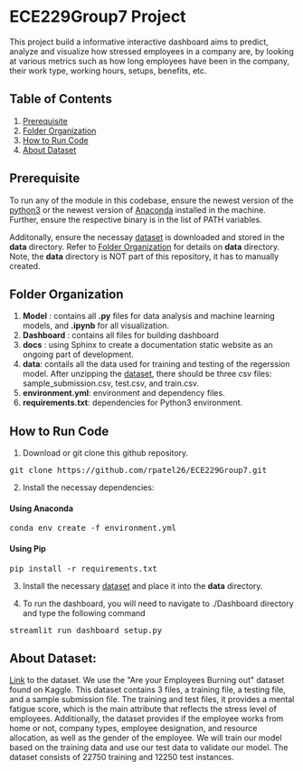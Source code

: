 # ECE229Group7 Project
This project build a informative interactive dashboard aims to predict, analyze and visualize how stressed employees in a company are, by looking at various metrics such as how long employees have been in the company, their work type, working hours, setups, benefits, etc. 


## Table of Contents  
1. [Prerequisite](#prerequisite)
2. [Folder Organization](#folder)
3. [How to Run Code](#run)
4. [About Dataset](#data)


<a  name="prerequisite"/></a>
## Prerequisite

To run any of the module in this codebase, ensure the newest version of the [python3](https://www.python.org/downloads/) or the newest version of [Anaconda](https://docs.anaconda.com/anaconda/install/) installed in the machine. Further, ensure the respective binary is in the list of PATH variables. 

Additonally, ensure the necessay [dataset](https://www.kaggle.com/blurredmachine/are-your-employees-burning-out/download) is downloaded and stored in the **data** directory. Refer to  [Folder Organization](#folder) for details on **data** directory. Note, the **data** directory is NOT part of this repository, it has to manually created. 

<a name="folder"/></a>
## Folder Organization
1. **Model** : contains all **.py** files for data analysis and machine learning models, and **.ipynb** for all visualization.
2. **Dashboard** : contains all files for building dashboard
3. **docs** : using Sphinx to create a documentation static website as an ongoing part of development.
4. **data**: contails all the data used for training and testing of the regerssion model. After unzipping the [dataset](https://www.kaggle.com/blurredmachine/are-your-employees-burning-out/download), there should be three csv files: sample_submission.csv, test.csv, and train.csv. 
5. **environment.yml**: environment and dependency files.
6. **requirements.txt**: dependencies for Python3 environment.

<a name="run"/></a>
## How to Run Code

1. Download or git clone this github repository. 
<pre>
git clone https://github.com/rpatel26/ECE229Group7.git
</pre>

2. Install the necessay dependencies:
#### Using Anaconda
<pre>
conda env create -f environment.yml
</pre>
#### Using Pip
<pre>
pip install -r requirements.txt
</pre>

3. Install the necessary [dataset](https://www.kaggle.com/blurredmachine/are-your-employees-burning-out/download) and place it into the **data** directory. 

4. To run the dashboard, you will need to navigate to ./Dashboard directory and type the following command
<pre>
streamlit run dashboard_setup.py
</pre>

<a name="data"/></a>
## About Dataset: 
[Link](https://www.kaggle.com/blurredmachine/are-your-employees-burning-out) to the dataset.
We use the "Are your Employees Burning out" dataset found on Kaggle. This dataset contains 3 files, a training file, a testing file, and a sample submission file. The training and test files, it provides a mental fatigue score, which is the main attribute that reflects the stress level of employees. Additionally, the dataset provides if the employee works from home or not, company types, employee designation, and resource allocation, as well as the gender of the employee. We will train our model based on the training data and use our test data to validate our model. The dataset consists of 22750 training and 12250 test instances.

